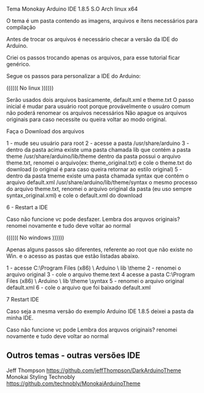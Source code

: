 


Tema Monokay Arduino IDE 1.8.5
S.O Arch linux x64


O tema é um pasta contendo as imagens, arquivos e ítens necessários para compilação

Antes de trocar os arquivos é necessário checar a versão da IDE do Arduino.

Criei os passos trocando apenas os arquivos, para esse tutorial ficar genérico.

Segue os passos para personalizar a IDE do Arduino:


(((((( No linux ))))))

Serão usados dois arquivos basicamente, default.xml e theme.txt
O passo inicial é mudar para usuário root porque provávelmente o usuáro comum não poderá renomear os arquivos necessários
Não apague os arquivos originais para caso necessite ou queira voltar ao modo original.

Faça o Download dos arquivos

1 - mude seu usuário para root
2 - acesse a pasta /usr/share/arduino
3 - dentro da pasta acima existe uma pasta chamada lib que contém a pasta theme /usr/share/arduino/lib/theme
dentro da pasta possui o arquivo theme.txt, renomei o arquivo(ex: theme_original.txt) e cole o theme.txt do download (o original é para  caso queira retornar ao estilo original)
5 - dentro da pasta tmeme existe uma pasta chamada syntax que contém o arquivo default.xml /usr/share/arduino/lib/theme/syntax
o mesmo processo do arquivo theme.txt, renomei o arquivo original da pasta (eu uso sempre syntax_original.xml) e cole o default.xml do download

6 - Restart a IDE

Caso não funcione vc pode desfazer. Lembra dos arquvos originais? renomei novamente e tudo deve voltar ao normal



(((((( No windows ))))))

Apenas alguns passos são diferentes, referente ao root que não existe no Win. e o acesso as pastas que estão listadas abaixo.

1 - acesse C:\Program Files (x86) \ Arduino \ lib \theme
2 -  renomei o arquivo original
3 -  cole o arquivo theme.text
4 acesse a pasta  C:\Program Files (x86) \ Arduino \ lib \theme \syntax
5 - renomei o arquivo original default.xml
6 - cole o arquivo que foi baixado default.xml

7 Restart IDE

Caso seja a mesma versão do exemplo Arduino IDE 1.8.5 deixei a pasta da minha IDE.

Caso não funcione vc pode  Lembra dos arquvos originais? renomei novamente e tudo deve voltar ao normal



## Outros temas - outras versões IDE ##

  Jeff Thompson https://github.com/jeffThompson/DarkArduinoTheme
  Monokai Styling  Technobly https://github.com/technobly/MonokaiArduinoTheme
